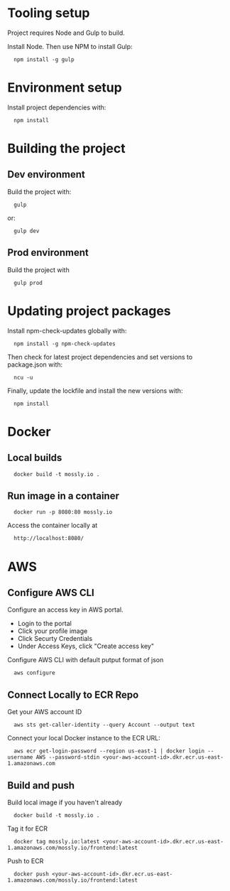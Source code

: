 # Tooling setup

Project requires Node and Gulp to build.

Install Node. Then use NPM to install Gulp:

      npm install -g gulp

# Environment setup

Install project dependencies with:

      npm install

# Building the project

## Dev environment

Build the project with:

      gulp

or:

      gulp dev

## Prod environment

Build the project with

      gulp prod

# Updating project packages

Install npm-check-updates globally with:

      npm install -g npm-check-updates

Then check for latest project dependencies and set versions to package.json with:

      ncu -u

Finally, update the lockfile and install the new versions with:

      npm install

# Docker

## Local builds

      docker build -t mossly.io .

## Run image in a container

      docker run -p 8080:80 mossly.io

Access the container locally at

      http://localhost:8080/

# AWS

## Configure AWS CLI

Configure an access key in AWS portal.

* Login to the portal
* Click your profile image
* Click Securty Credentials
* Under Access Keys, click "Create access key"

Configure AWS CLI with default putput format of json

      aws configure

## Connect Locally to ECR Repo

Get your AWS account ID

      aws sts get-caller-identity --query Account --output text

Connect your local Docker instance to the ECR URL:

      aws ecr get-login-password --region us-east-1 | docker login --username AWS --password-stdin <your-aws-account-id>.dkr.ecr.us-east-1.amazonaws.com

## Build and push

Build local image if you haven't already

      docker build -t mossly.io .

Tag it for ECR

      docker tag mossly.io:latest <your-aws-account-id>.dkr.ecr.us-east-1.amazonaws.com/mossly.io/frontend:latest

Push to ECR

      docker push <your-aws-account-id>.dkr.ecr.us-east-1.amazonaws.com/mossly.io/frontend:latest

